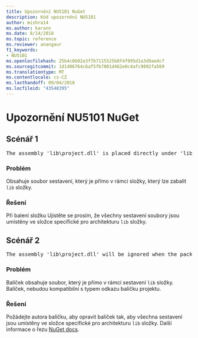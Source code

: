 ```yaml
---
title: Upozornění NU5101 NuGet
description: Kód upozornění NU5101
author: mishra14
ms.author: karann
ms.date: 8/14/2018
ms.topic: reference
ms.reviewer: anangaur
f1_keywords:
- NU5101
ms.openlocfilehash: 25b4c0b02a3f7b7115525b8f4f995d1a3d9aedcf
ms.sourcegitcommit: 1d1406764c6af5fb7801d462e0c4afc9092fa569
ms.translationtype: MT
ms.contentlocale: cs-CZ
ms.lasthandoff: 09/04/2018
ms.locfileid: "43548395"
---
```

# <a name="nuget-warning-nu5101"></a>Upozornění NU5101 NuGet

## <a name="scenario-1"></a>Scénář 1
<pre>The assembly 'lib\project.dll' is placed directly under 'lib' folder. It is recommended that assemblies be placed inside a framework-specific folder. Move it into a framework-specific folder.</pre>

### <a name="issue"></a>Problém

Obsahuje soubor sestavení, který je přímo v rámci složky, který lze zabalit `lib` složky.


### <a name="solution"></a>Řešení

Při balení složku Ujistěte se prosím, že všechny sestavení soubory jsou umístěny ve složce specifické pro architekturu `lib` složky.


## <a name="scenario-2"></a>Scénář 2
<pre>The assembly 'lib\project.dll' will be ignored when the package is installed after the migration.</pre>

### <a name="issue"></a>Problém

Balíček obsahuje soubor, který je přímo v rámci sestavení `lib` složky. Balíček, nebudou kompatibilní s typem odkazu balíčku projektu.


### <a name="solution"></a>Řešení

Požádejte autora balíčku, aby opravit balíček tak, aby všechna sestavení jsou umístěny ve složce specifické pro architekturu `lib` složky. Další informace o řezu [NuGet docs](https://docs.microsoft.com/en-us/nuget/reference/migrate-packages-config-to-package-reference).


